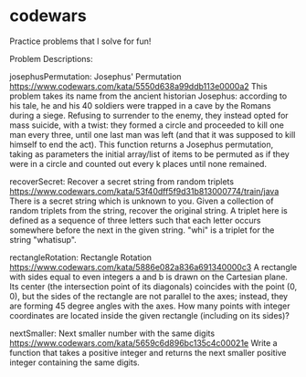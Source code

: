 # codewars
Practice problems that I solve for fun!

Problem Descriptions:

josephusPermutation: Josephus' Permutation
https://www.codewars.com/kata/5550d638a99ddb113e0000a2
This problem takes its name from the ancient historian Josephus: according to his tale, he and his 40 soldiers were trapped in a cave by the Romans during a siege.
Refusing to surrender to the enemy, they instead opted for mass suicide, with a twist: they formed a circle and proceeded to kill one man every three, until one last man was left (and that it was supposed to kill himself to end the act).
This function returns a Josephus permutation, taking as parameters the initial array/list of items to be permuted as if they were in a circle and counted out every k places until none remained.

recoverSecret: Recover a secret string from random triplets
https://www.codewars.com/kata/53f40dff5f9d31b813000774/train/java
There is a secret string which is unknown to you. 
Given a collection of random triplets from the string, recover the original string. A triplet here is defined as a sequence of three letters such that each letter occurs somewhere before the next in the given string. "whi" is a triplet for the string "whatisup".

rectangleRotation: Rectangle Rotation
https://www.codewars.com/kata/5886e082a836a691340000c3
A rectangle with sides equal to even integers a and b is drawn on the Cartesian plane. Its center (the intersection point of its diagonals) coincides with the point (0, 0), but the sides of the rectangle are not parallel to the axes; instead, they are forming 45 degree angles with the axes. 
How many points with integer coordinates are located inside the given rectangle (including on its sides)?

nextSmaller: Next smaller number with the same digits
https://www.codewars.com/kata/5659c6d896bc135c4c00021e
Write a function that takes a positive integer and returns the next smaller positive integer containing the same digits.
